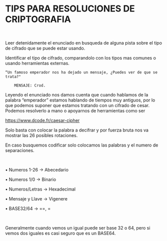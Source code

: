 # TIPS PARA RESOLUCIONES DE CRIPTOGRAFIA

<br>

Leer detenidamente el enunciado en busqueda de alguna pista sobre el tipo de cifrado que se puede estar usando.

Identificar el tipo de cifrado, comparandolo con los tipos mas comunes o usando herramientas externas.


	“Un famoso emperador nos ha dejado un mensaje, ¿Puedes ver de que se trata?"
          
        MENSAJE: Crod.
		

Leyendo el enunciado nos damos cuenta que cuando hablamos de la palabra “emperador” estamos hablando de tiempos muy antiguos, por lo que podemos suponer que estamos tratando con un cifrado de cesar.
Podemos resolverlo a mano o apoyarnos de herramientas como ser   

https://www.dcode.fr/caesar-cipher

Solo basta con colocar la palabra a decifrar y por fuerza bruta nos va mostrar las 26 posibles rotaciones.

En caso busquemos codificar solo colocamos las palabras y el numero de separaciones.

<br>

•		Numeros 1-26 	    →			Abecedario  

•		Numeros 1/0	        →			Binario  

•		Numeros/Letras 	    →			Hexadecimal  

•		Mensaje y Llave   	→			Vigenere  

•		BASE32/64 	        →			==, =  

<br>

Generalmente cuando vemos un igual puede ser base 32 o 64, pero si vemos dos iguales es casi seguro que es un BASE64.

<br>